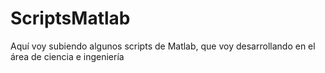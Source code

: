 # ScriptsMatlab
Aquí voy subiendo algunos scripts de Matlab, que voy desarrollando en el área de ciencia e ingeniería
